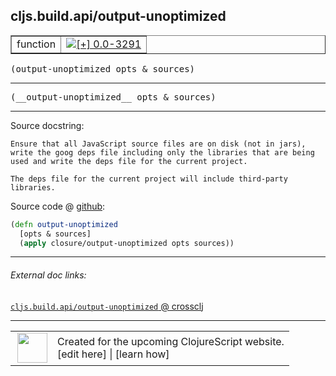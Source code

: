 ## cljs.build.api/output-unoptimized



 <table border="1">
<tr>
<td>function</td>
<td><a href="https://github.com/cljsinfo/cljs-api-docs/tree/0.0-3291"><img valign="middle" alt="[+] 0.0-3291" title="Added in 0.0-3291" src="https://img.shields.io/badge/+-0.0--3291-lightgrey.svg"></a> </td>
</tr>
</table>

<samp>(output-unoptimized opts & sources)</samp><br>

---

 <samp>
(__output-unoptimized__ opts & sources)<br>
</samp>

---





Source docstring:

```
Ensure that all JavaScript source files are on disk (not in jars),
write the goog deps file including only the libraries that are being
used and write the deps file for the current project.

The deps file for the current project will include third-party
libraries.
```


Source code @ [github]():

```clj
(defn output-unoptimized
  [opts & sources]
  (apply closure/output-unoptimized opts sources))
```

<!--
Repo - tag - source tree - lines:

 <pre>

</pre>

-->

---



###### External doc links:

[`cljs.build.api/output-unoptimized` @ crossclj](http://crossclj.info/fun/cljs.build.api/output-unoptimized.html)<br>

---

 <table>
<tr><td>
<img valign="middle" align="right" width="48px" src="http://i.imgur.com/Hi20huC.png">
</td><td>
Created for the upcoming ClojureScript website.<br>
[edit here] | [learn how]
</td></tr></table>

[edit here]:https://github.com/cljsinfo/cljs-api-docs/blob/master/cljsdoc/cljs.build.api/output-unoptimized.cljsdoc
[learn how]:https://github.com/cljsinfo/cljs-api-docs/wiki/cljsdoc-files

<!--

This information was too distracting to show to readers, but I'll leave it
commented here since it is helpful to:

- pretty-print the data used to generate this document
- and show how to retrieve that data



The API data for this symbol:

```clj
{:ns "cljs.build.api",
 :name "output-unoptimized",
 :signature ["[opts & sources]"],
 :name-encode "output-unoptimized",
 :history [["+" "0.0-3291"]],
 :type "function",
 :full-name-encode "cljs.build.api/output-unoptimized",
 :source {:code "(defn output-unoptimized\n  [opts & sources]\n  (apply closure/output-unoptimized opts sources))",
          :title "Source code",
          :repo "clojurescript",
          :tag "r1.8.40",
          :filename "src/main/clojure/cljs/build/api.clj",
          :lines [188 196],
          :url "https://github.com/clojure/clojurescript/blob/r1.8.40/src/main/clojure/cljs/build/api.clj#L188-L196"},
 :usage ["(output-unoptimized opts & sources)"],
 :full-name "cljs.build.api/output-unoptimized",
 :docstring "Ensure that all JavaScript source files are on disk (not in jars),\nwrite the goog deps file including only the libraries that are being\nused and write the deps file for the current project.\n\nThe deps file for the current project will include third-party\nlibraries.",
 :cljsdoc-url "https://github.com/cljsinfo/cljs-api-docs/blob/master/cljsdoc/cljs.build.api/output-unoptimized.cljsdoc"}

```

Retrieve the API data for this symbol:

```clj
;; from Clojure REPL
(require '[clojure.edn :as edn])
(-> (slurp "https://raw.githubusercontent.com/cljsinfo/cljs-api-docs/catalog/cljs-api.edn")
    (edn/read-string)
    (get-in [:symbols "cljs.build.api/output-unoptimized"]))
```

-->
